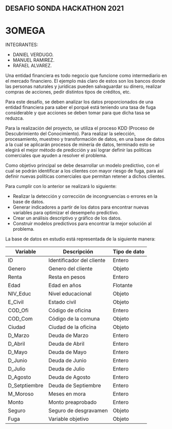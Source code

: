 ## DESAFIO SONDA HACKATHON 2021

# 3OMEGA

INTEGRANTES:
- DANIEL VERDUGO.
- MANUEL RAMIREZ.
- RAFAEL ALVAREZ.

Una entidad financiera es todo negocio que funcione como intermediario en el mercado financiero. El ejemplo más claro de estos son los bancos donde las personas naturales y jurídicas pueden salvaguardar su dinero, realizar compras de acciones, pedir distintos tipos de créditos, etc.

Para este desafío, se deben analizar los datos proporcionados de una entidad financiera para saber el porqué está teniendo una tasa de fuga considerable y que acciones se deben tomar para que dicha tasa se reduzca.

Para la realización del proyecto, se utiliza el proceso KDD (Proceso de Descubrimiento del Conocimiento). Para realizar la selección, procesamiento, muestreo y transformación de datos, en una base de datos a la cual se aplicarán procesos de minería de datos, terminado esto se elegirá el mejor método de predicción y así lograr definir las políticas comerciales que ayuden a resolver el problema.

Como objetivo principal se debe desarrollar un modelo predictivo, con el cual se podrán identificar a los clientes con mayor riesgo de fuga, para así definir nuevas políticas comerciales que permitan retener a dichos clientes.

Para cumplir con lo anterior se realizará lo siguiente:

-	Realizar la detección y corrección de incongruencias o errores en la base de datos.
-	Generar indicadores a partir de los datos para encontrar nuevas variables para optimizar el desempeño predictivo.
-	Crear un análisis descriptivo y gráfico de los datos.
-	Construir modelos predictivos para encontrar la mejor solución al problema.
 
La base de datos en estudio está representada de la siguiente manera:

|Variable|Descripción|Tipo de dato|
|--------|------------------|-------------|
|ID|Identificador del cliente|Entero|
|Genero	|Genero del cliente	|Objeto|
|Renta	|Resta en pesos	|Entero|
|Edad	|Edad en años	|Flotante|
|NIV_Educ	|Nivel educacional	|Objeto|
|E_Civil	|Estado civil	|Objeto|
|COD_Ofi	|Código de oficina	|Entero|
|COD_Com	|Código de la comuna	|Objeto|
|Ciudad	|Ciudad de la oficina	|Objeto|
|D_Marzo	|Deuda de Marzo	|Entero|
|D_Abril	|Deuda de Abril	|Entero|
|D_Mayo	|Deuda de Mayo	|Entero|
|D_Junio	|Deuda de Junio	|Entero|
|D_Julio	|Deuda de Julio	|Entero|
|D_Agosto	|Deuda de Agosto	|Entero|
|D_Setptiembre	|Deuda de Septiembre	|Entero|
|M_Moroso	|Meses en mora	|Entero|
|Monto	|Monto preaprobado	|Entero|
|Seguro	|Seguro de desgravamen	|Objeto|
|Fuga	|Variable objetivo	|Objeto|

